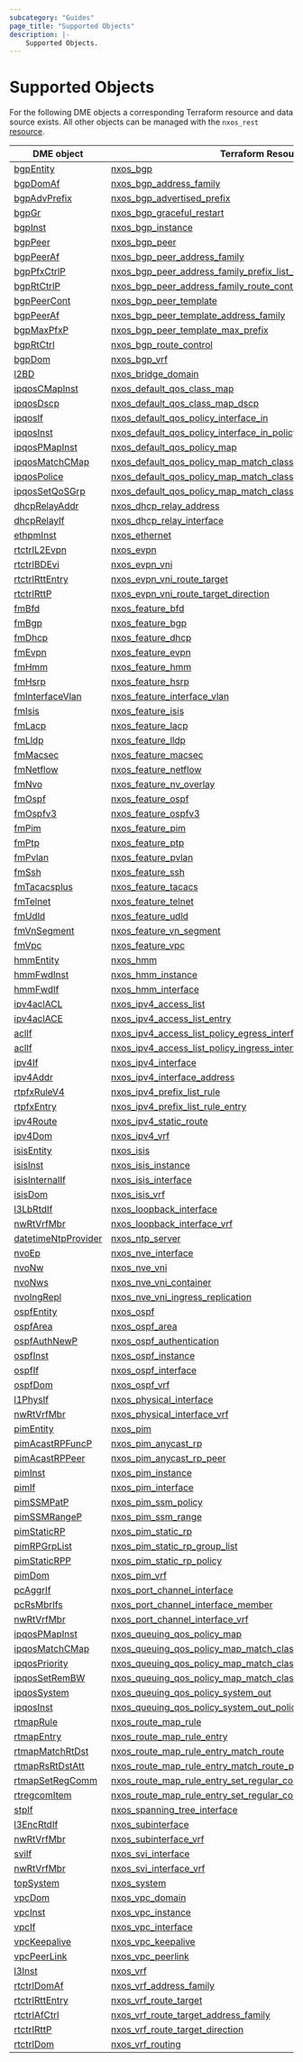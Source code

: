 ```yaml
---
subcategory: "Guides"
page_title: "Supported Objects"
description: |-
    Supported Objects.
---
```


# Supported Objects

For the following DME objects a corresponding Terraform resource and data source exists. All other objects can be managed with the `nxos_rest` [resource](https://registry.terraform.io/providers/CiscoDevNet/nxos/latest/docs/resources/rest).

| DME object | Terraform Resource | Terraform Data Source |
|------------|--------------------|-----------------------|
| [bgpEntity](https://pubhub.devnetcloud.com/media/dme-docs-10-2-2/docs/Routing%20and%20Forwarding/bgp:Entity/) | [nxos_bgp](https://registry.terraform.io/providers/CiscoDevNet/nxos/latest/docs/resources/bgp) | [nxos_bgp](https://registry.terraform.io/providers/CiscoDevNet/nxos/latest/docs/data-sources/bgp) |
| [bgpDomAf](https://pubhub.devnetcloud.com/media/dme-docs-10-2-2/docs/Routing%20and%20Forwarding/bgp:DomAf/) | [nxos_bgp_address_family](https://registry.terraform.io/providers/CiscoDevNet/nxos/latest/docs/resources/bgp_address_family) | [nxos_bgp_address_family](https://registry.terraform.io/providers/CiscoDevNet/nxos/latest/docs/data-sources/bgp_address_family) |
| [bgpAdvPrefix](https://pubhub.devnetcloud.com/media/dme-docs-10-2-2/docs/Routing%20and%20Forwarding/bgp:AdvPrefix/) | [nxos_bgp_advertised_prefix](https://registry.terraform.io/providers/CiscoDevNet/nxos/latest/docs/resources/bgp_advertised_prefix) | [nxos_bgp_advertised_prefix](https://registry.terraform.io/providers/CiscoDevNet/nxos/latest/docs/data-sources/bgp_advertised_prefix) |
| [bgpGr](https://pubhub.devnetcloud.com/media/dme-docs-10-2-2/docs/Routing%20and%20Forwarding/bgp:Gr/) | [nxos_bgp_graceful_restart](https://registry.terraform.io/providers/CiscoDevNet/nxos/latest/docs/resources/bgp_graceful_restart) | [nxos_bgp_graceful_restart](https://registry.terraform.io/providers/CiscoDevNet/nxos/latest/docs/data-sources/bgp_graceful_restart) |
| [bgpInst](https://pubhub.devnetcloud.com/media/dme-docs-10-2-2/docs/Routing%20and%20Forwarding/bgp:Inst/) | [nxos_bgp_instance](https://registry.terraform.io/providers/CiscoDevNet/nxos/latest/docs/resources/bgp_instance) | [nxos_bgp_instance](https://registry.terraform.io/providers/CiscoDevNet/nxos/latest/docs/data-sources/bgp_instance) |
| [bgpPeer](https://pubhub.devnetcloud.com/media/dme-docs-10-2-2/docs/Routing%20and%20Forwarding/bgp:Peer/) | [nxos_bgp_peer](https://registry.terraform.io/providers/CiscoDevNet/nxos/latest/docs/resources/bgp_peer) | [nxos_bgp_peer](https://registry.terraform.io/providers/CiscoDevNet/nxos/latest/docs/data-sources/bgp_peer) |
| [bgpPeerAf](https://pubhub.devnetcloud.com/media/dme-docs-10-2-2/docs/Routing%20and%20Forwarding/bgp:PeerAf/) | [nxos_bgp_peer_address_family](https://registry.terraform.io/providers/CiscoDevNet/nxos/latest/docs/resources/bgp_peer_address_family) | [nxos_bgp_peer_address_family](https://registry.terraform.io/providers/CiscoDevNet/nxos/latest/docs/data-sources/bgp_peer_address_family) |
| [bgpPfxCtrlP](https://pubhub.devnetcloud.com/media/dme-docs-10-2-2/docs/Routing%20and%20Forwarding/bgp:PfxCtrlP/) | [nxos_bgp_peer_address_family_prefix_list_control](https://registry.terraform.io/providers/CiscoDevNet/nxos/latest/docs/resources/bgp_peer_address_family_prefix_list_control) | [nxos_bgp_peer_address_family_prefix_list_control](https://registry.terraform.io/providers/CiscoDevNet/nxos/latest/docs/data-sources/bgp_peer_address_family_prefix_list_control) |
| [bgpRtCtrlP](https://pubhub.devnetcloud.com/media/dme-docs-10-2-2/docs/Routing%20and%20Forwarding/bgp:RtCtrlP/) | [nxos_bgp_peer_address_family_route_control](https://registry.terraform.io/providers/CiscoDevNet/nxos/latest/docs/resources/bgp_peer_address_family_route_control) | [nxos_bgp_peer_address_family_route_control](https://registry.terraform.io/providers/CiscoDevNet/nxos/latest/docs/data-sources/bgp_peer_address_family_route_control) |
| [bgpPeerCont](https://pubhub.devnetcloud.com/media/dme-docs-10-2-2/docs/Routing%20and%20Forwarding/bgp:PeerCont/) | [nxos_bgp_peer_template](https://registry.terraform.io/providers/CiscoDevNet/nxos/latest/docs/resources/bgp_peer_template) | [nxos_bgp_peer_template](https://registry.terraform.io/providers/CiscoDevNet/nxos/latest/docs/data-sources/bgp_peer_template) |
| [bgpPeerAf](https://pubhub.devnetcloud.com/media/dme-docs-10-2-2/docs/Routing%20and%20Forwarding/bgp:PeerAf/) | [nxos_bgp_peer_template_address_family](https://registry.terraform.io/providers/CiscoDevNet/nxos/latest/docs/resources/bgp_peer_template_address_family) | [nxos_bgp_peer_template_address_family](https://registry.terraform.io/providers/CiscoDevNet/nxos/latest/docs/data-sources/bgp_peer_template_address_family) |
| [bgpMaxPfxP](https://pubhub.devnetcloud.com/media/dme-docs-10-2-2/docs/Routing%20and%20Forwarding/bgp:MaxPfxP/) | [nxos_bgp_peer_template_max_prefix](https://registry.terraform.io/providers/CiscoDevNet/nxos/latest/docs/resources/bgp_peer_template_max_prefix) | [nxos_bgp_peer_template_max_prefix](https://registry.terraform.io/providers/CiscoDevNet/nxos/latest/docs/data-sources/bgp_peer_template_max_prefix) |
| [bgpRtCtrl](https://pubhub.devnetcloud.com/media/dme-docs-10-2-2/docs/Routing%20and%20Forwarding/bgp:RtCtrl/) | [nxos_bgp_route_control](https://registry.terraform.io/providers/CiscoDevNet/nxos/latest/docs/resources/bgp_route_control) | [nxos_bgp_route_control](https://registry.terraform.io/providers/CiscoDevNet/nxos/latest/docs/data-sources/bgp_route_control) |
| [bgpDom](https://pubhub.devnetcloud.com/media/dme-docs-10-2-2/docs/Routing%20and%20Forwarding/bgp:Dom/) | [nxos_bgp_vrf](https://registry.terraform.io/providers/CiscoDevNet/nxos/latest/docs/resources/bgp_vrf) | [nxos_bgp_vrf](https://registry.terraform.io/providers/CiscoDevNet/nxos/latest/docs/data-sources/bgp_vrf) |
| [l2BD](https://pubhub.devnetcloud.com/media/dme-docs-10-2-2/docs/Layer%202/l2:BD/) | [nxos_bridge_domain](https://registry.terraform.io/providers/CiscoDevNet/nxos/latest/docs/resources/bridge_domain) | [nxos_bridge_domain](https://registry.terraform.io/providers/CiscoDevNet/nxos/latest/docs/data-sources/bridge_domain) |
| [ipqosCMapInst](https://pubhub.devnetcloud.com/media/dme-docs-10-2-2/docs/Qos/ipqos:CMapInst/) | [nxos_default_qos_class_map](https://registry.terraform.io/providers/CiscoDevNet/nxos/latest/docs/resources/default_qos_class_map) | [nxos_default_qos_class_map](https://registry.terraform.io/providers/CiscoDevNet/nxos/latest/docs/data-sources/default_qos_class_map) |
| [ipqosDscp](https://pubhub.devnetcloud.com/media/dme-docs-10-2-2/docs/Qos/ipqos:Dscp/) | [nxos_default_qos_class_map_dscp](https://registry.terraform.io/providers/CiscoDevNet/nxos/latest/docs/resources/default_qos_class_map_dscp) | [nxos_default_qos_class_map_dscp](https://registry.terraform.io/providers/CiscoDevNet/nxos/latest/docs/data-sources/default_qos_class_map_dscp) |
| [ipqosIf](https://pubhub.devnetcloud.com/media/dme-docs-10-2-2/docs/Qos/ipqos:If/) | [nxos_default_qos_policy_interface_in](https://registry.terraform.io/providers/CiscoDevNet/nxos/latest/docs/resources/default_qos_policy_interface_in) | [nxos_default_qos_policy_interface_in](https://registry.terraform.io/providers/CiscoDevNet/nxos/latest/docs/data-sources/default_qos_policy_interface_in) |
| [ipqosInst](https://pubhub.devnetcloud.com/media/dme-docs-10-2-2/docs/Qos/ipqos:Inst/) | [nxos_default_qos_policy_interface_in_policy_map](https://registry.terraform.io/providers/CiscoDevNet/nxos/latest/docs/resources/default_qos_policy_interface_in_policy_map) | [nxos_default_qos_policy_interface_in_policy_map](https://registry.terraform.io/providers/CiscoDevNet/nxos/latest/docs/data-sources/default_qos_policy_interface_in_policy_map) |
| [ipqosPMapInst](https://pubhub.devnetcloud.com/media/dme-docs-10-2-2/docs/Qos/ipqos:PMapInst/) | [nxos_default_qos_policy_map](https://registry.terraform.io/providers/CiscoDevNet/nxos/latest/docs/resources/default_qos_policy_map) | [nxos_default_qos_policy_map](https://registry.terraform.io/providers/CiscoDevNet/nxos/latest/docs/data-sources/default_qos_policy_map) |
| [ipqosMatchCMap](https://pubhub.devnetcloud.com/media/dme-docs-10-2-2/docs/Qos/ipqos:MatchCMap/) | [nxos_default_qos_policy_map_match_class_map](https://registry.terraform.io/providers/CiscoDevNet/nxos/latest/docs/resources/default_qos_policy_map_match_class_map) | [nxos_default_qos_policy_map_match_class_map](https://registry.terraform.io/providers/CiscoDevNet/nxos/latest/docs/data-sources/default_qos_policy_map_match_class_map) |
| [ipqosPolice](https://pubhub.devnetcloud.com/media/dme-docs-10-2-2/docs/Qos/ipqos:Police/) | [nxos_default_qos_policy_map_match_class_map_police](https://registry.terraform.io/providers/CiscoDevNet/nxos/latest/docs/resources/default_qos_policy_map_match_class_map_police) | [nxos_default_qos_policy_map_match_class_map_police](https://registry.terraform.io/providers/CiscoDevNet/nxos/latest/docs/data-sources/default_qos_policy_map_match_class_map_police) |
| [ipqosSetQoSGrp](https://pubhub.devnetcloud.com/media/dme-docs-10-2-2/docs/Qos/ipqos:SetQoSGrp/) | [nxos_default_qos_policy_map_match_class_map_set_qos_group](https://registry.terraform.io/providers/CiscoDevNet/nxos/latest/docs/resources/default_qos_policy_map_match_class_map_set_qos_group) | [nxos_default_qos_policy_map_match_class_map_set_qos_group](https://registry.terraform.io/providers/CiscoDevNet/nxos/latest/docs/data-sources/default_qos_policy_map_match_class_map_set_qos_group) |
| [dhcpRelayAddr](https://pubhub.devnetcloud.com/media/dme-docs-10-2-2/docs/DHCP/dhcp:RelayAddr/) | [nxos_dhcp_relay_address](https://registry.terraform.io/providers/CiscoDevNet/nxos/latest/docs/resources/dhcp_relay_address) | [nxos_dhcp_relay_address](https://registry.terraform.io/providers/CiscoDevNet/nxos/latest/docs/data-sources/dhcp_relay_address) |
| [dhcpRelayIf](https://pubhub.devnetcloud.com/media/dme-docs-10-2-2/docs/DHCP/dhcp:RelayIf/) | [nxos_dhcp_relay_interface](https://registry.terraform.io/providers/CiscoDevNet/nxos/latest/docs/resources/dhcp_relay_interface) | [nxos_dhcp_relay_interface](https://registry.terraform.io/providers/CiscoDevNet/nxos/latest/docs/data-sources/dhcp_relay_interface) |
| [ethpmInst](https://pubhub.devnetcloud.com/media/dme-docs-10-2-2/docs/Interfaces/ethpm:Inst/) | [nxos_ethernet](https://registry.terraform.io/providers/CiscoDevNet/nxos/latest/docs/resources/ethernet) | [nxos_ethernet](https://registry.terraform.io/providers/CiscoDevNet/nxos/latest/docs/data-sources/ethernet) |
| [rtctrlL2Evpn](https://pubhub.devnetcloud.com/media/dme-docs-10-2-2/docs/Routing%20and%20Forwarding/rtctrl:L2Evpn/) | [nxos_evpn](https://registry.terraform.io/providers/CiscoDevNet/nxos/latest/docs/resources/evpn) | [nxos_evpn](https://registry.terraform.io/providers/CiscoDevNet/nxos/latest/docs/data-sources/evpn) |
| [rtctrlBDEvi](https://pubhub.devnetcloud.com/media/dme-docs-10-2-2/docs/Routing%20and%20Forwarding/rtctrl:BDEvi/) | [nxos_evpn_vni](https://registry.terraform.io/providers/CiscoDevNet/nxos/latest/docs/resources/evpn_vni) | [nxos_evpn_vni](https://registry.terraform.io/providers/CiscoDevNet/nxos/latest/docs/data-sources/evpn_vni) |
| [rtctrlRttEntry](https://pubhub.devnetcloud.com/media/dme-docs-10-2-2/docs/Routing%20and%20Forwarding/rtctrl:RttEntry/) | [nxos_evpn_vni_route_target](https://registry.terraform.io/providers/CiscoDevNet/nxos/latest/docs/resources/evpn_vni_route_target) | [nxos_evpn_vni_route_target](https://registry.terraform.io/providers/CiscoDevNet/nxos/latest/docs/data-sources/evpn_vni_route_target) |
| [rtctrlRttP](https://pubhub.devnetcloud.com/media/dme-docs-10-2-2/docs/Routing%20and%20Forwarding/rtctrl:RttP/) | [nxos_evpn_vni_route_target_direction](https://registry.terraform.io/providers/CiscoDevNet/nxos/latest/docs/resources/evpn_vni_route_target_direction) | [nxos_evpn_vni_route_target_direction](https://registry.terraform.io/providers/CiscoDevNet/nxos/latest/docs/data-sources/evpn_vni_route_target_direction) |
| [fmBfd](https://pubhub.devnetcloud.com/media/dme-docs-10-2-2/docs/Feature%20Management/fm:Bfd/) | [nxos_feature_bfd](https://registry.terraform.io/providers/CiscoDevNet/nxos/latest/docs/resources/feature_bfd) | [nxos_feature_bfd](https://registry.terraform.io/providers/CiscoDevNet/nxos/latest/docs/data-sources/feature_bfd) |
| [fmBgp](https://pubhub.devnetcloud.com/media/dme-docs-10-2-2/docs/Feature%20Management/fm:Bgp/) | [nxos_feature_bgp](https://registry.terraform.io/providers/CiscoDevNet/nxos/latest/docs/resources/feature_bgp) | [nxos_feature_bgp](https://registry.terraform.io/providers/CiscoDevNet/nxos/latest/docs/data-sources/feature_bgp) |
| [fmDhcp](https://pubhub.devnetcloud.com/media/dme-docs-10-2-2/docs/Feature%20Management/fm:Dhcp/) | [nxos_feature_dhcp](https://registry.terraform.io/providers/CiscoDevNet/nxos/latest/docs/resources/feature_dhcp) | [nxos_feature_dhcp](https://registry.terraform.io/providers/CiscoDevNet/nxos/latest/docs/data-sources/feature_dhcp) |
| [fmEvpn](https://pubhub.devnetcloud.com/media/dme-docs-10-2-2/docs/Feature%20Management/fm:Evpn/) | [nxos_feature_evpn](https://registry.terraform.io/providers/CiscoDevNet/nxos/latest/docs/resources/feature_evpn) | [nxos_feature_evpn](https://registry.terraform.io/providers/CiscoDevNet/nxos/latest/docs/data-sources/feature_evpn) |
| [fmHmm](https://pubhub.devnetcloud.com/media/dme-docs-10-2-2/docs/Feature%20Management/fm:Hmm/) | [nxos_feature_hmm](https://registry.terraform.io/providers/CiscoDevNet/nxos/latest/docs/resources/feature_hmm) | [nxos_feature_hmm](https://registry.terraform.io/providers/CiscoDevNet/nxos/latest/docs/data-sources/feature_hmm) |
| [fmHsrp](https://pubhub.devnetcloud.com/media/dme-docs-10-2-2/docs/Feature%20Management/fm:Hsrp/) | [nxos_feature_hsrp](https://registry.terraform.io/providers/CiscoDevNet/nxos/latest/docs/resources/feature_hsrp) | [nxos_feature_hsrp](https://registry.terraform.io/providers/CiscoDevNet/nxos/latest/docs/data-sources/feature_hsrp) |
| [fmInterfaceVlan](https://pubhub.devnetcloud.com/media/dme-docs-10-2-2/docs/Feature%20Management/fm:InterfaceVlan/) | [nxos_feature_interface_vlan](https://registry.terraform.io/providers/CiscoDevNet/nxos/latest/docs/resources/feature_interface_vlan) | [nxos_feature_interface_vlan](https://registry.terraform.io/providers/CiscoDevNet/nxos/latest/docs/data-sources/feature_interface_vlan) |
| [fmIsis](https://pubhub.devnetcloud.com/media/dme-docs-10-2-2/docs/Feature%20Management/fm:Isis/) | [nxos_feature_isis](https://registry.terraform.io/providers/CiscoDevNet/nxos/latest/docs/resources/feature_isis) | [nxos_feature_isis](https://registry.terraform.io/providers/CiscoDevNet/nxos/latest/docs/data-sources/feature_isis) |
| [fmLacp](https://pubhub.devnetcloud.com/media/dme-docs-10-2-2/docs/Feature%20Management/fm:Lacp/) | [nxos_feature_lacp](https://registry.terraform.io/providers/CiscoDevNet/nxos/latest/docs/resources/feature_lacp) | [nxos_feature_lacp](https://registry.terraform.io/providers/CiscoDevNet/nxos/latest/docs/data-sources/feature_lacp) |
| [fmLldp](https://pubhub.devnetcloud.com/media/dme-docs-10-2-2/docs/Feature%20Management/fm:Lldp/) | [nxos_feature_lldp](https://registry.terraform.io/providers/CiscoDevNet/nxos/latest/docs/resources/feature_lldp) | [nxos_feature_lldp](https://registry.terraform.io/providers/CiscoDevNet/nxos/latest/docs/data-sources/feature_lldp) |
| [fmMacsec](https://pubhub.devnetcloud.com/media/dme-docs-10-2-2/docs/Feature%20Management/fm:Macsec/) | [nxos_feature_macsec](https://registry.terraform.io/providers/CiscoDevNet/nxos/latest/docs/resources/feature_macsec) | [nxos_feature_macsec](https://registry.terraform.io/providers/CiscoDevNet/nxos/latest/docs/data-sources/feature_macsec) |
| [fmNetflow](https://pubhub.devnetcloud.com/media/dme-docs-10-2-2/docs/Feature%20Management/fm:Netflow/) | [nxos_feature_netflow](https://registry.terraform.io/providers/CiscoDevNet/nxos/latest/docs/resources/feature_netflow) | [nxos_feature_netflow](https://registry.terraform.io/providers/CiscoDevNet/nxos/latest/docs/data-sources/feature_netflow) |
| [fmNvo](https://pubhub.devnetcloud.com/media/dme-docs-10-2-2/docs/Feature%20Management/fm:Nvo/) | [nxos_feature_nv_overlay](https://registry.terraform.io/providers/CiscoDevNet/nxos/latest/docs/resources/feature_nv_overlay) | [nxos_feature_nv_overlay](https://registry.terraform.io/providers/CiscoDevNet/nxos/latest/docs/data-sources/feature_nv_overlay) |
| [fmOspf](https://pubhub.devnetcloud.com/media/dme-docs-10-2-2/docs/Feature%20Management/fm:Ospf/) | [nxos_feature_ospf](https://registry.terraform.io/providers/CiscoDevNet/nxos/latest/docs/resources/feature_ospf) | [nxos_feature_ospf](https://registry.terraform.io/providers/CiscoDevNet/nxos/latest/docs/data-sources/feature_ospf) |
| [fmOspfv3](https://pubhub.devnetcloud.com/media/dme-docs-10-2-2/docs/Feature%20Management/fm:Ospfv3/) | [nxos_feature_ospfv3](https://registry.terraform.io/providers/CiscoDevNet/nxos/latest/docs/resources/feature_ospfv3) | [nxos_feature_ospfv3](https://registry.terraform.io/providers/CiscoDevNet/nxos/latest/docs/data-sources/feature_ospfv3) |
| [fmPim](https://pubhub.devnetcloud.com/media/dme-docs-10-2-2/docs/Feature%20Management/fm:Pim/) | [nxos_feature_pim](https://registry.terraform.io/providers/CiscoDevNet/nxos/latest/docs/resources/feature_pim) | [nxos_feature_pim](https://registry.terraform.io/providers/CiscoDevNet/nxos/latest/docs/data-sources/feature_pim) |
| [fmPtp](https://pubhub.devnetcloud.com/media/dme-docs-10-2-2/docs/Feature%20Management/fm:Ptp/) | [nxos_feature_ptp](https://registry.terraform.io/providers/CiscoDevNet/nxos/latest/docs/resources/feature_ptp) | [nxos_feature_ptp](https://registry.terraform.io/providers/CiscoDevNet/nxos/latest/docs/data-sources/feature_ptp) |
| [fmPvlan](https://pubhub.devnetcloud.com/media/dme-docs-10-2-2/docs/Feature%20Management/fm:Pvlan/) | [nxos_feature_pvlan](https://registry.terraform.io/providers/CiscoDevNet/nxos/latest/docs/resources/feature_pvlan) | [nxos_feature_pvlan](https://registry.terraform.io/providers/CiscoDevNet/nxos/latest/docs/data-sources/feature_pvlan) |
| [fmSsh](https://pubhub.devnetcloud.com/media/dme-docs-10-2-2/docs/Feature%20Management/fm:Ssh/) | [nxos_feature_ssh](https://registry.terraform.io/providers/CiscoDevNet/nxos/latest/docs/resources/feature_ssh) | [nxos_feature_ssh](https://registry.terraform.io/providers/CiscoDevNet/nxos/latest/docs/data-sources/feature_ssh) |
| [fmTacacsplus](https://pubhub.devnetcloud.com/media/dme-docs-10-2-2/docs/Feature%20Management/fm:Tacacsplus/) | [nxos_feature_tacacs](https://registry.terraform.io/providers/CiscoDevNet/nxos/latest/docs/resources/feature_tacacs) | [nxos_feature_tacacs](https://registry.terraform.io/providers/CiscoDevNet/nxos/latest/docs/data-sources/feature_tacacs) |
| [fmTelnet](https://pubhub.devnetcloud.com/media/dme-docs-10-2-2/docs/Feature%20Management/fm:Telnet/) | [nxos_feature_telnet](https://registry.terraform.io/providers/CiscoDevNet/nxos/latest/docs/resources/feature_telnet) | [nxos_feature_telnet](https://registry.terraform.io/providers/CiscoDevNet/nxos/latest/docs/data-sources/feature_telnet) |
| [fmUdld](https://pubhub.devnetcloud.com/media/dme-docs-10-2-2/docs/Feature%20Management/fm:Udld/) | [nxos_feature_udld](https://registry.terraform.io/providers/CiscoDevNet/nxos/latest/docs/resources/feature_udld) | [nxos_feature_udld](https://registry.terraform.io/providers/CiscoDevNet/nxos/latest/docs/data-sources/feature_udld) |
| [fmVnSegment](https://pubhub.devnetcloud.com/media/dme-docs-10-2-2/docs/Feature%20Management/fm:VnSegment/) | [nxos_feature_vn_segment](https://registry.terraform.io/providers/CiscoDevNet/nxos/latest/docs/resources/feature_vn_segment) | [nxos_feature_vn_segment](https://registry.terraform.io/providers/CiscoDevNet/nxos/latest/docs/data-sources/feature_vn_segment) |
| [fmVpc](https://pubhub.devnetcloud.com/media/dme-docs-10-2-2/docs/Feature%20Management/fm:Vpc/) | [nxos_feature_vpc](https://registry.terraform.io/providers/CiscoDevNet/nxos/latest/docs/resources/feature_vpc) | [nxos_feature_vpc](https://registry.terraform.io/providers/CiscoDevNet/nxos/latest/docs/data-sources/feature_vpc) |
| [hmmEntity](https://pubhub.devnetcloud.com/media/dme-docs-10-2-2/docs/Host%20Mobility/hmm:Entity/) | [nxos_hmm](https://registry.terraform.io/providers/CiscoDevNet/nxos/latest/docs/resources/hmm) | [nxos_hmm](https://registry.terraform.io/providers/CiscoDevNet/nxos/latest/docs/data-sources/hmm) |
| [hmmFwdInst](https://pubhub.devnetcloud.com/media/dme-docs-10-2-2/docs/Host%20Mobility/hmm:FwdInst/) | [nxos_hmm_instance](https://registry.terraform.io/providers/CiscoDevNet/nxos/latest/docs/resources/hmm_instance) | [nxos_hmm_instance](https://registry.terraform.io/providers/CiscoDevNet/nxos/latest/docs/data-sources/hmm_instance) |
| [hmmFwdIf](https://pubhub.devnetcloud.com/media/dme-docs-10-2-2/docs/Host%20Mobility/hmm:FwdIf/) | [nxos_hmm_interface](https://registry.terraform.io/providers/CiscoDevNet/nxos/latest/docs/resources/hmm_interface) | [nxos_hmm_interface](https://registry.terraform.io/providers/CiscoDevNet/nxos/latest/docs/data-sources/hmm_interface) |
| [ipv4aclACL](https://pubhub.devnetcloud.com/media/dme-docs-10-2-2/docs/Security%20and%20Policing/ipv4acl:ACL/) | [nxos_ipv4_access_list](https://registry.terraform.io/providers/CiscoDevNet/nxos/latest/docs/resources/ipv4_access_list) | [nxos_ipv4_access_list](https://registry.terraform.io/providers/CiscoDevNet/nxos/latest/docs/data-sources/ipv4_access_list) |
| [ipv4aclACE](https://pubhub.devnetcloud.com/media/dme-docs-10-2-2/docs/Security%20and%20Policing/ipv4acl:ACE/) | [nxos_ipv4_access_list_entry](https://registry.terraform.io/providers/CiscoDevNet/nxos/latest/docs/resources/ipv4_access_list_entry) | [nxos_ipv4_access_list_entry](https://registry.terraform.io/providers/CiscoDevNet/nxos/latest/docs/data-sources/ipv4_access_list_entry) |
| [aclIf](https://pubhub.devnetcloud.com/media/dme-docs-10-2-2/docs/Security%20and%20Policing/acl:If/) | [nxos_ipv4_access_list_policy_egress_interface](https://registry.terraform.io/providers/CiscoDevNet/nxos/latest/docs/resources/ipv4_access_list_policy_egress_interface) | [nxos_ipv4_access_list_policy_egress_interface](https://registry.terraform.io/providers/CiscoDevNet/nxos/latest/docs/data-sources/ipv4_access_list_policy_egress_interface) |
| [aclIf](https://pubhub.devnetcloud.com/media/dme-docs-10-2-2/docs/Security%20and%20Policing/acl:If/) | [nxos_ipv4_access_list_policy_ingress_interface](https://registry.terraform.io/providers/CiscoDevNet/nxos/latest/docs/resources/ipv4_access_list_policy_ingress_interface) | [nxos_ipv4_access_list_policy_ingress_interface](https://registry.terraform.io/providers/CiscoDevNet/nxos/latest/docs/data-sources/ipv4_access_list_policy_ingress_interface) |
| [ipv4If](https://pubhub.devnetcloud.com/media/dme-docs-10-2-2/docs/Layer%203/ipv4:If/) | [nxos_ipv4_interface](https://registry.terraform.io/providers/CiscoDevNet/nxos/latest/docs/resources/ipv4_interface) | [nxos_ipv4_interface](https://registry.terraform.io/providers/CiscoDevNet/nxos/latest/docs/data-sources/ipv4_interface) |
| [ipv4Addr](https://pubhub.devnetcloud.com/media/dme-docs-10-2-2/docs/Layer%203/ipv4:Addr/) | [nxos_ipv4_interface_address](https://registry.terraform.io/providers/CiscoDevNet/nxos/latest/docs/resources/ipv4_interface_address) | [nxos_ipv4_interface_address](https://registry.terraform.io/providers/CiscoDevNet/nxos/latest/docs/data-sources/ipv4_interface_address) |
| [rtpfxRuleV4](https://pubhub.devnetcloud.com/media/dme-docs-10-2-2/docs/Routing%20and%20Forwarding/rtpfx:RuleV4/) | [nxos_ipv4_prefix_list_rule](https://registry.terraform.io/providers/CiscoDevNet/nxos/latest/docs/resources/ipv4_prefix_list_rule) | [nxos_ipv4_prefix_list_rule](https://registry.terraform.io/providers/CiscoDevNet/nxos/latest/docs/data-sources/ipv4_prefix_list_rule) |
| [rtpfxEntry](https://pubhub.devnetcloud.com/media/dme-docs-10-2-2/docs/Routing%20and%20Forwarding/rtpfx:Entry/) | [nxos_ipv4_prefix_list_rule_entry](https://registry.terraform.io/providers/CiscoDevNet/nxos/latest/docs/resources/ipv4_prefix_list_rule_entry) | [nxos_ipv4_prefix_list_rule_entry](https://registry.terraform.io/providers/CiscoDevNet/nxos/latest/docs/data-sources/ipv4_prefix_list_rule_entry) |
| [ipv4Route](https://pubhub.devnetcloud.com/media/dme-docs-10-2-2/docs/Layer%203/ipv4:Route/) | [nxos_ipv4_static_route](https://registry.terraform.io/providers/CiscoDevNet/nxos/latest/docs/resources/ipv4_static_route) | [nxos_ipv4_static_route](https://registry.terraform.io/providers/CiscoDevNet/nxos/latest/docs/data-sources/ipv4_static_route) |
| [ipv4Dom](https://pubhub.devnetcloud.com/media/dme-docs-10-2-2/docs/Layer%203/ipv4:Dom/) | [nxos_ipv4_vrf](https://registry.terraform.io/providers/CiscoDevNet/nxos/latest/docs/resources/ipv4_vrf) | [nxos_ipv4_vrf](https://registry.terraform.io/providers/CiscoDevNet/nxos/latest/docs/data-sources/ipv4_vrf) |
| [isisEntity](https://pubhub.devnetcloud.com/media/dme-docs-10-2-2/docs/Routing%20and%20Forwarding/isis:Entity/) | [nxos_isis](https://registry.terraform.io/providers/CiscoDevNet/nxos/latest/docs/resources/isis) | [nxos_isis](https://registry.terraform.io/providers/CiscoDevNet/nxos/latest/docs/data-sources/isis) |
| [isisInst](https://pubhub.devnetcloud.com/media/dme-docs-10-2-2/docs/Routing%20and%20Forwarding/isis:Inst/) | [nxos_isis_instance](https://registry.terraform.io/providers/CiscoDevNet/nxos/latest/docs/resources/isis_instance) | [nxos_isis_instance](https://registry.terraform.io/providers/CiscoDevNet/nxos/latest/docs/data-sources/isis_instance) |
| [isisInternalIf](https://pubhub.devnetcloud.com/media/dme-docs-10-2-2/docs/Routing%20and%20Forwarding/isis:InternalIf/) | [nxos_isis_interface](https://registry.terraform.io/providers/CiscoDevNet/nxos/latest/docs/resources/isis_interface) | [nxos_isis_interface](https://registry.terraform.io/providers/CiscoDevNet/nxos/latest/docs/data-sources/isis_interface) |
| [isisDom](https://pubhub.devnetcloud.com/media/dme-docs-10-2-2/docs/Routing%20and%20Forwarding/isis:Dom/) | [nxos_isis_vrf](https://registry.terraform.io/providers/CiscoDevNet/nxos/latest/docs/resources/isis_vrf) | [nxos_isis_vrf](https://registry.terraform.io/providers/CiscoDevNet/nxos/latest/docs/data-sources/isis_vrf) |
| [l3LbRtdIf](https://pubhub.devnetcloud.com/media/dme-docs-10-2-2/docs/Layer%203/l3:LbRtdIf/) | [nxos_loopback_interface](https://registry.terraform.io/providers/CiscoDevNet/nxos/latest/docs/resources/loopback_interface) | [nxos_loopback_interface](https://registry.terraform.io/providers/CiscoDevNet/nxos/latest/docs/data-sources/loopback_interface) |
| [nwRtVrfMbr](https://pubhub.devnetcloud.com/media/dme-docs-10-2-2/docs/Routing%20and%20Forwarding/nw:RtVrfMbr/) | [nxos_loopback_interface_vrf](https://registry.terraform.io/providers/CiscoDevNet/nxos/latest/docs/resources/loopback_interface_vrf) | [nxos_loopback_interface_vrf](https://registry.terraform.io/providers/CiscoDevNet/nxos/latest/docs/data-sources/loopback_interface_vrf) |
| [datetimeNtpProvider](https://pubhub.devnetcloud.com/media/dme-docs-10-2-2/docs/System/datetime:NtpProvider/) | [nxos_ntp_server](https://registry.terraform.io/providers/CiscoDevNet/nxos/latest/docs/resources/ntp_server) | [nxos_ntp_server](https://registry.terraform.io/providers/CiscoDevNet/nxos/latest/docs/data-sources/ntp_server) |
| [nvoEp](https://pubhub.devnetcloud.com/media/dme-docs-10-2-2/docs/Network%20Virtualization/nvo:Ep/) | [nxos_nve_interface](https://registry.terraform.io/providers/CiscoDevNet/nxos/latest/docs/resources/nve_interface) | [nxos_nve_interface](https://registry.terraform.io/providers/CiscoDevNet/nxos/latest/docs/data-sources/nve_interface) |
| [nvoNw](https://pubhub.devnetcloud.com/media/dme-docs-10-2-2/docs/Network%20Virtualization/nvo:Nw/) | [nxos_nve_vni](https://registry.terraform.io/providers/CiscoDevNet/nxos/latest/docs/resources/nve_vni) | [nxos_nve_vni](https://registry.terraform.io/providers/CiscoDevNet/nxos/latest/docs/data-sources/nve_vni) |
| [nvoNws](https://pubhub.devnetcloud.com/media/dme-docs-10-2-2/docs/Network%20Virtualization/nvo:Nws/) | [nxos_nve_vni_container](https://registry.terraform.io/providers/CiscoDevNet/nxos/latest/docs/resources/nve_vni_container) | [nxos_nve_vni_container](https://registry.terraform.io/providers/CiscoDevNet/nxos/latest/docs/data-sources/nve_vni_container) |
| [nvoIngRepl](https://pubhub.devnetcloud.com/media/dme-docs-10-2-2/docs/Network%20Virtualization/nvo:IngRepl/) | [nxos_nve_vni_ingress_replication](https://registry.terraform.io/providers/CiscoDevNet/nxos/latest/docs/resources/nve_vni_ingress_replication) | [nxos_nve_vni_ingress_replication](https://registry.terraform.io/providers/CiscoDevNet/nxos/latest/docs/data-sources/nve_vni_ingress_replication) |
| [ospfEntity](https://pubhub.devnetcloud.com/media/dme-docs-10-2-2/docs/Routing%20and%20Forwarding/ospf:Entity/) | [nxos_ospf](https://registry.terraform.io/providers/CiscoDevNet/nxos/latest/docs/resources/ospf) | [nxos_ospf](https://registry.terraform.io/providers/CiscoDevNet/nxos/latest/docs/data-sources/ospf) |
| [ospfArea](https://pubhub.devnetcloud.com/media/dme-docs-10-2-2/docs/Routing%20and%20Forwarding/ospf:Area/) | [nxos_ospf_area](https://registry.terraform.io/providers/CiscoDevNet/nxos/latest/docs/resources/ospf_area) | [nxos_ospf_area](https://registry.terraform.io/providers/CiscoDevNet/nxos/latest/docs/data-sources/ospf_area) |
| [ospfAuthNewP](https://pubhub.devnetcloud.com/media/dme-docs-10-2-2/docs/Routing%20and%20Forwarding/ospf:AuthNewP/) | [nxos_ospf_authentication](https://registry.terraform.io/providers/CiscoDevNet/nxos/latest/docs/resources/ospf_authentication) | [nxos_ospf_authentication](https://registry.terraform.io/providers/CiscoDevNet/nxos/latest/docs/data-sources/ospf_authentication) |
| [ospfInst](https://pubhub.devnetcloud.com/media/dme-docs-10-2-2/docs/Routing%20and%20Forwarding/ospf:Inst/) | [nxos_ospf_instance](https://registry.terraform.io/providers/CiscoDevNet/nxos/latest/docs/resources/ospf_instance) | [nxos_ospf_instance](https://registry.terraform.io/providers/CiscoDevNet/nxos/latest/docs/data-sources/ospf_instance) |
| [ospfIf](https://pubhub.devnetcloud.com/media/dme-docs-10-2-2/docs/Routing%20and%20Forwarding/ospf:If/) | [nxos_ospf_interface](https://registry.terraform.io/providers/CiscoDevNet/nxos/latest/docs/resources/ospf_interface) | [nxos_ospf_interface](https://registry.terraform.io/providers/CiscoDevNet/nxos/latest/docs/data-sources/ospf_interface) |
| [ospfDom](https://pubhub.devnetcloud.com/media/dme-docs-10-2-2/docs/Routing%20and%20Forwarding/ospf:Dom/) | [nxos_ospf_vrf](https://registry.terraform.io/providers/CiscoDevNet/nxos/latest/docs/resources/ospf_vrf) | [nxos_ospf_vrf](https://registry.terraform.io/providers/CiscoDevNet/nxos/latest/docs/data-sources/ospf_vrf) |
| [l1PhysIf](https://pubhub.devnetcloud.com/media/dme-docs-10-2-2/docs/System/l1:PhysIf/) | [nxos_physical_interface](https://registry.terraform.io/providers/CiscoDevNet/nxos/latest/docs/resources/physical_interface) | [nxos_physical_interface](https://registry.terraform.io/providers/CiscoDevNet/nxos/latest/docs/data-sources/physical_interface) |
| [nwRtVrfMbr](https://pubhub.devnetcloud.com/media/dme-docs-10-2-2/docs/Routing%20and%20Forwarding/nw:RtVrfMbr/) | [nxos_physical_interface_vrf](https://registry.terraform.io/providers/CiscoDevNet/nxos/latest/docs/resources/physical_interface_vrf) | [nxos_physical_interface_vrf](https://registry.terraform.io/providers/CiscoDevNet/nxos/latest/docs/data-sources/physical_interface_vrf) |
| [pimEntity](https://pubhub.devnetcloud.com/media/dme-docs-10-2-2/docs/Layer%203/pim:Entity/) | [nxos_pim](https://registry.terraform.io/providers/CiscoDevNet/nxos/latest/docs/resources/pim) | [nxos_pim](https://registry.terraform.io/providers/CiscoDevNet/nxos/latest/docs/data-sources/pim) |
| [pimAcastRPFuncP](https://pubhub.devnetcloud.com/media/dme-docs-10-2-2/docs/Layer%203/pim:AcastRPFuncP/) | [nxos_pim_anycast_rp](https://registry.terraform.io/providers/CiscoDevNet/nxos/latest/docs/resources/pim_anycast_rp) | [nxos_pim_anycast_rp](https://registry.terraform.io/providers/CiscoDevNet/nxos/latest/docs/data-sources/pim_anycast_rp) |
| [pimAcastRPPeer](https://pubhub.devnetcloud.com/media/dme-docs-10-2-2/docs/Layer%203/pim:AcastRPPeer/) | [nxos_pim_anycast_rp_peer](https://registry.terraform.io/providers/CiscoDevNet/nxos/latest/docs/resources/pim_anycast_rp_peer) | [nxos_pim_anycast_rp_peer](https://registry.terraform.io/providers/CiscoDevNet/nxos/latest/docs/data-sources/pim_anycast_rp_peer) |
| [pimInst](https://pubhub.devnetcloud.com/media/dme-docs-10-2-2/docs/Layer%203/pim:Inst/) | [nxos_pim_instance](https://registry.terraform.io/providers/CiscoDevNet/nxos/latest/docs/resources/pim_instance) | [nxos_pim_instance](https://registry.terraform.io/providers/CiscoDevNet/nxos/latest/docs/data-sources/pim_instance) |
| [pimIf](https://pubhub.devnetcloud.com/media/dme-docs-10-2-2/docs/Layer%203/pim:If/) | [nxos_pim_interface](https://registry.terraform.io/providers/CiscoDevNet/nxos/latest/docs/resources/pim_interface) | [nxos_pim_interface](https://registry.terraform.io/providers/CiscoDevNet/nxos/latest/docs/data-sources/pim_interface) |
| [pimSSMPatP](https://pubhub.devnetcloud.com/media/dme-docs-10-2-2/docs/Layer%203/pim:SSMPatP/) | [nxos_pim_ssm_policy](https://registry.terraform.io/providers/CiscoDevNet/nxos/latest/docs/resources/pim_ssm_policy) | [nxos_pim_ssm_policy](https://registry.terraform.io/providers/CiscoDevNet/nxos/latest/docs/data-sources/pim_ssm_policy) |
| [pimSSMRangeP](https://pubhub.devnetcloud.com/media/dme-docs-10-2-2/docs/Layer%203/pim:SSMRangeP/) | [nxos_pim_ssm_range](https://registry.terraform.io/providers/CiscoDevNet/nxos/latest/docs/resources/pim_ssm_range) | [nxos_pim_ssm_range](https://registry.terraform.io/providers/CiscoDevNet/nxos/latest/docs/data-sources/pim_ssm_range) |
| [pimStaticRP](https://pubhub.devnetcloud.com/media/dme-docs-10-2-2/docs/Layer%203/pim:StaticRP/) | [nxos_pim_static_rp](https://registry.terraform.io/providers/CiscoDevNet/nxos/latest/docs/resources/pim_static_rp) | [nxos_pim_static_rp](https://registry.terraform.io/providers/CiscoDevNet/nxos/latest/docs/data-sources/pim_static_rp) |
| [pimRPGrpList](https://pubhub.devnetcloud.com/media/dme-docs-10-2-2/docs/Layer%203/pim:RPGrpList/) | [nxos_pim_static_rp_group_list](https://registry.terraform.io/providers/CiscoDevNet/nxos/latest/docs/resources/pim_static_rp_group_list) | [nxos_pim_static_rp_group_list](https://registry.terraform.io/providers/CiscoDevNet/nxos/latest/docs/data-sources/pim_static_rp_group_list) |
| [pimStaticRPP](https://pubhub.devnetcloud.com/media/dme-docs-10-2-2/docs/Layer%203/pim:StaticRPP/) | [nxos_pim_static_rp_policy](https://registry.terraform.io/providers/CiscoDevNet/nxos/latest/docs/resources/pim_static_rp_policy) | [nxos_pim_static_rp_policy](https://registry.terraform.io/providers/CiscoDevNet/nxos/latest/docs/data-sources/pim_static_rp_policy) |
| [pimDom](https://pubhub.devnetcloud.com/media/dme-docs-10-2-2/docs/Layer%203/pim:Dom/) | [nxos_pim_vrf](https://registry.terraform.io/providers/CiscoDevNet/nxos/latest/docs/resources/pim_vrf) | [nxos_pim_vrf](https://registry.terraform.io/providers/CiscoDevNet/nxos/latest/docs/data-sources/pim_vrf) |
| [pcAggrIf](https://pubhub.devnetcloud.com/media/dme-docs-10-2-2/docs/Interfaces/pc:AggrIf/) | [nxos_port_channel_interface](https://registry.terraform.io/providers/CiscoDevNet/nxos/latest/docs/resources/port_channel_interface) | [nxos_port_channel_interface](https://registry.terraform.io/providers/CiscoDevNet/nxos/latest/docs/data-sources/port_channel_interface) |
| [pcRsMbrIfs](https://pubhub.devnetcloud.com/media/dme-docs-10-2-2/docs/Interfaces/pc:RsMbrIfs/) | [nxos_port_channel_interface_member](https://registry.terraform.io/providers/CiscoDevNet/nxos/latest/docs/resources/port_channel_interface_member) | [nxos_port_channel_interface_member](https://registry.terraform.io/providers/CiscoDevNet/nxos/latest/docs/data-sources/port_channel_interface_member) |
| [nwRtVrfMbr](https://pubhub.devnetcloud.com/media/dme-docs-10-2-2/docs/Routing%20and%20Forwarding/nw:RtVrfMbr/) | [nxos_port_channel_interface_vrf](https://registry.terraform.io/providers/CiscoDevNet/nxos/latest/docs/resources/port_channel_interface_vrf) | [nxos_port_channel_interface_vrf](https://registry.terraform.io/providers/CiscoDevNet/nxos/latest/docs/data-sources/port_channel_interface_vrf) |
| [ipqosPMapInst](https://pubhub.devnetcloud.com/media/dme-docs-10-2-2/docs/Qos/ipqos:PMapInst/) | [nxos_queuing_qos_policy_map](https://registry.terraform.io/providers/CiscoDevNet/nxos/latest/docs/resources/queuing_qos_policy_map) | [nxos_queuing_qos_policy_map](https://registry.terraform.io/providers/CiscoDevNet/nxos/latest/docs/data-sources/queuing_qos_policy_map) |
| [ipqosMatchCMap](https://pubhub.devnetcloud.com/media/dme-docs-10-2-2/docs/Qos/ipqos:MatchCMap/) | [nxos_queuing_qos_policy_map_match_class_map](https://registry.terraform.io/providers/CiscoDevNet/nxos/latest/docs/resources/queuing_qos_policy_map_match_class_map) | [nxos_queuing_qos_policy_map_match_class_map](https://registry.terraform.io/providers/CiscoDevNet/nxos/latest/docs/data-sources/queuing_qos_policy_map_match_class_map) |
| [ipqosPriority](https://pubhub.devnetcloud.com/media/dme-docs-10-2-2/docs/Qos/ipqos:Priority/) | [nxos_queuing_qos_policy_map_match_class_map_priority](https://registry.terraform.io/providers/CiscoDevNet/nxos/latest/docs/resources/queuing_qos_policy_map_match_class_map_priority) | [nxos_queuing_qos_policy_map_match_class_map_priority](https://registry.terraform.io/providers/CiscoDevNet/nxos/latest/docs/data-sources/queuing_qos_policy_map_match_class_map_priority) |
| [ipqosSetRemBW](https://pubhub.devnetcloud.com/media/dme-docs-10-2-2/docs/Qos/ipqos:SetRemBW/) | [nxos_queuing_qos_policy_map_match_class_map_remaining_bandwidth](https://registry.terraform.io/providers/CiscoDevNet/nxos/latest/docs/resources/queuing_qos_policy_map_match_class_map_remaining_bandwidth) | [nxos_queuing_qos_policy_map_match_class_map_remaining_bandwidth](https://registry.terraform.io/providers/CiscoDevNet/nxos/latest/docs/data-sources/queuing_qos_policy_map_match_class_map_remaining_bandwidth) |
| [ipqosSystem](https://pubhub.devnetcloud.com/media/dme-docs-10-2-2/docs/Qos/ipqos:System/) | [nxos_queuing_qos_policy_system_out](https://registry.terraform.io/providers/CiscoDevNet/nxos/latest/docs/resources/queuing_qos_policy_system_out) | [nxos_queuing_qos_policy_system_out](https://registry.terraform.io/providers/CiscoDevNet/nxos/latest/docs/data-sources/queuing_qos_policy_system_out) |
| [ipqosInst](https://pubhub.devnetcloud.com/media/dme-docs-10-2-2/docs/Qos/ipqos:Inst/) | [nxos_queuing_qos_policy_system_out_policy_map](https://registry.terraform.io/providers/CiscoDevNet/nxos/latest/docs/resources/queuing_qos_policy_system_out_policy_map) | [nxos_queuing_qos_policy_system_out_policy_map](https://registry.terraform.io/providers/CiscoDevNet/nxos/latest/docs/data-sources/queuing_qos_policy_system_out_policy_map) |
| [rtmapRule](https://pubhub.devnetcloud.com/media/dme-docs-10-2-2/docs/Routing%20and%20Forwarding/rtmap:Rule/) | [nxos_route_map_rule](https://registry.terraform.io/providers/CiscoDevNet/nxos/latest/docs/resources/route_map_rule) | [nxos_route_map_rule](https://registry.terraform.io/providers/CiscoDevNet/nxos/latest/docs/data-sources/route_map_rule) |
| [rtmapEntry](https://pubhub.devnetcloud.com/media/dme-docs-10-2-2/docs/Routing%20and%20Forwarding/rtmap:Entry/) | [nxos_route_map_rule_entry](https://registry.terraform.io/providers/CiscoDevNet/nxos/latest/docs/resources/route_map_rule_entry) | [nxos_route_map_rule_entry](https://registry.terraform.io/providers/CiscoDevNet/nxos/latest/docs/data-sources/route_map_rule_entry) |
| [rtmapMatchRtDst](https://pubhub.devnetcloud.com/media/dme-docs-10-2-2/docs/Routing%20and%20Forwarding/rtmap:MatchRtDst/) | [nxos_route_map_rule_entry_match_route](https://registry.terraform.io/providers/CiscoDevNet/nxos/latest/docs/resources/route_map_rule_entry_match_route) | [nxos_route_map_rule_entry_match_route](https://registry.terraform.io/providers/CiscoDevNet/nxos/latest/docs/data-sources/route_map_rule_entry_match_route) |
| [rtmapRsRtDstAtt](https://pubhub.devnetcloud.com/media/dme-docs-10-2-2/docs/Routing%20and%20Forwarding/rtmap:RsRtDstAtt/) | [nxos_route_map_rule_entry_match_route_prefix_list](https://registry.terraform.io/providers/CiscoDevNet/nxos/latest/docs/resources/route_map_rule_entry_match_route_prefix_list) | [nxos_route_map_rule_entry_match_route_prefix_list](https://registry.terraform.io/providers/CiscoDevNet/nxos/latest/docs/data-sources/route_map_rule_entry_match_route_prefix_list) |
| [rtmapSetRegComm](https://pubhub.devnetcloud.com/media/dme-docs-10-2-2/docs/Routing%20and%20Forwarding/rtmap:SetRegComm/) | [nxos_route_map_rule_entry_set_regular_community](https://registry.terraform.io/providers/CiscoDevNet/nxos/latest/docs/resources/route_map_rule_entry_set_regular_community) | [nxos_route_map_rule_entry_set_regular_community](https://registry.terraform.io/providers/CiscoDevNet/nxos/latest/docs/data-sources/route_map_rule_entry_set_regular_community) |
| [rtregcomItem](https://pubhub.devnetcloud.com/media/dme-docs-10-2-2/docs/Routing%20and%20Forwarding/rtregcom:Item/) | [nxos_route_map_rule_entry_set_regular_community_item](https://registry.terraform.io/providers/CiscoDevNet/nxos/latest/docs/resources/route_map_rule_entry_set_regular_community_item) | [nxos_route_map_rule_entry_set_regular_community_item](https://registry.terraform.io/providers/CiscoDevNet/nxos/latest/docs/data-sources/route_map_rule_entry_set_regular_community_item) |
| [stpIf](https://pubhub.devnetcloud.com/media/dme-docs-10-2-2/docs/Discovery%20Protocols/stp:If/) | [nxos_spanning_tree_interface](https://registry.terraform.io/providers/CiscoDevNet/nxos/latest/docs/resources/spanning_tree_interface) | [nxos_spanning_tree_interface](https://registry.terraform.io/providers/CiscoDevNet/nxos/latest/docs/data-sources/spanning_tree_interface) |
| [l3EncRtdIf](https://pubhub.devnetcloud.com/media/dme-docs-10-2-2/docs/Layer%203/l3:EncRtdIf/) | [nxos_subinterface](https://registry.terraform.io/providers/CiscoDevNet/nxos/latest/docs/resources/subinterface) | [nxos_subinterface](https://registry.terraform.io/providers/CiscoDevNet/nxos/latest/docs/data-sources/subinterface) |
| [nwRtVrfMbr](https://pubhub.devnetcloud.com/media/dme-docs-10-2-2/docs/Routing%20and%20Forwarding/nw:RtVrfMbr/) | [nxos_subinterface_vrf](https://registry.terraform.io/providers/CiscoDevNet/nxos/latest/docs/resources/subinterface_vrf) | [nxos_subinterface_vrf](https://registry.terraform.io/providers/CiscoDevNet/nxos/latest/docs/data-sources/subinterface_vrf) |
| [sviIf](https://pubhub.devnetcloud.com/media/dme-docs-10-2-2/docs/Interfaces/svi:If/) | [nxos_svi_interface](https://registry.terraform.io/providers/CiscoDevNet/nxos/latest/docs/resources/svi_interface) | [nxos_svi_interface](https://registry.terraform.io/providers/CiscoDevNet/nxos/latest/docs/data-sources/svi_interface) |
| [nwRtVrfMbr](https://pubhub.devnetcloud.com/media/dme-docs-10-2-2/docs/Routing%20and%20Forwarding/nw:RtVrfMbr/) | [nxos_svi_interface_vrf](https://registry.terraform.io/providers/CiscoDevNet/nxos/latest/docs/resources/svi_interface_vrf) | [nxos_svi_interface_vrf](https://registry.terraform.io/providers/CiscoDevNet/nxos/latest/docs/data-sources/svi_interface_vrf) |
| [topSystem](https://pubhub.devnetcloud.com/media/dme-docs-10-2-2/docs/System/top:System/) | [nxos_system](https://registry.terraform.io/providers/CiscoDevNet/nxos/latest/docs/resources/system) | [nxos_system](https://registry.terraform.io/providers/CiscoDevNet/nxos/latest/docs/data-sources/system) |
| [vpcDom](https://pubhub.devnetcloud.com/media/dme-docs-10-2-2/docs/System/vpc:Dom/) | [nxos_vpc_domain](https://registry.terraform.io/providers/CiscoDevNet/nxos/latest/docs/resources/vpc_domain) | [nxos_vpc_domain](https://registry.terraform.io/providers/CiscoDevNet/nxos/latest/docs/data-sources/vpc_domain) |
| [vpcInst](https://pubhub.devnetcloud.com/media/dme-docs-10-2-2/docs/System/vpc:Inst/) | [nxos_vpc_instance](https://registry.terraform.io/providers/CiscoDevNet/nxos/latest/docs/resources/vpc_instance) | [nxos_vpc_instance](https://registry.terraform.io/providers/CiscoDevNet/nxos/latest/docs/data-sources/vpc_instance) |
| [vpcIf](https://pubhub.devnetcloud.com/media/dme-docs-10-2-2/docs/System/vpc:If/) | [nxos_vpc_interface](https://registry.terraform.io/providers/CiscoDevNet/nxos/latest/docs/resources/vpc_interface) | [nxos_vpc_interface](https://registry.terraform.io/providers/CiscoDevNet/nxos/latest/docs/data-sources/vpc_interface) |
| [vpcKeepalive](https://pubhub.devnetcloud.com/media/dme-docs-10-2-2/docs/System/vpc:Keepalive/) | [nxos_vpc_keepalive](https://registry.terraform.io/providers/CiscoDevNet/nxos/latest/docs/resources/vpc_keepalive) | [nxos_vpc_keepalive](https://registry.terraform.io/providers/CiscoDevNet/nxos/latest/docs/data-sources/vpc_keepalive) |
| [vpcPeerLink](https://pubhub.devnetcloud.com/media/dme-docs-10-2-2/docs/System/vpc:PeerLink/) | [nxos_vpc_peerlink](https://registry.terraform.io/providers/CiscoDevNet/nxos/latest/docs/resources/vpc_peerlink) | [nxos_vpc_peerlink](https://registry.terraform.io/providers/CiscoDevNet/nxos/latest/docs/data-sources/vpc_peerlink) |
| [l3Inst](https://pubhub.devnetcloud.com/media/dme-docs-10-2-2/docs/Layer%203/l3:Inst/) | [nxos_vrf](https://registry.terraform.io/providers/CiscoDevNet/nxos/latest/docs/resources/vrf) | [nxos_vrf](https://registry.terraform.io/providers/CiscoDevNet/nxos/latest/docs/data-sources/vrf) |
| [rtctrlDomAf](https://pubhub.devnetcloud.com/media/dme-docs-10-2-2/docs/Routing%20and%20Forwarding/rtctrl:DomAf/) | [nxos_vrf_address_family](https://registry.terraform.io/providers/CiscoDevNet/nxos/latest/docs/resources/vrf_address_family) | [nxos_vrf_address_family](https://registry.terraform.io/providers/CiscoDevNet/nxos/latest/docs/data-sources/vrf_address_family) |
| [rtctrlRttEntry](https://pubhub.devnetcloud.com/media/dme-docs-10-2-2/docs/Routing%20and%20Forwarding/rtctrl:RttEntry/) | [nxos_vrf_route_target](https://registry.terraform.io/providers/CiscoDevNet/nxos/latest/docs/resources/vrf_route_target) | [nxos_vrf_route_target](https://registry.terraform.io/providers/CiscoDevNet/nxos/latest/docs/data-sources/vrf_route_target) |
| [rtctrlAfCtrl](https://pubhub.devnetcloud.com/media/dme-docs-10-2-2/docs/Routing%20and%20Forwarding/rtctrl:AfCtrl/) | [nxos_vrf_route_target_address_family](https://registry.terraform.io/providers/CiscoDevNet/nxos/latest/docs/resources/vrf_route_target_address_family) | [nxos_vrf_route_target_address_family](https://registry.terraform.io/providers/CiscoDevNet/nxos/latest/docs/data-sources/vrf_route_target_address_family) |
| [rtctrlRttP](https://pubhub.devnetcloud.com/media/dme-docs-10-2-2/docs/Routing%20and%20Forwarding/rtctrl:RttP/) | [nxos_vrf_route_target_direction](https://registry.terraform.io/providers/CiscoDevNet/nxos/latest/docs/resources/vrf_route_target_direction) | [nxos_vrf_route_target_direction](https://registry.terraform.io/providers/CiscoDevNet/nxos/latest/docs/data-sources/vrf_route_target_direction) |
| [rtctrlDom](https://pubhub.devnetcloud.com/media/dme-docs-10-2-2/docs/Routing%20and%20Forwarding/rtctrl:Dom/) | [nxos_vrf_routing](https://registry.terraform.io/providers/CiscoDevNet/nxos/latest/docs/resources/vrf_routing) | [nxos_vrf_routing](https://registry.terraform.io/providers/CiscoDevNet/nxos/latest/docs/data-sources/vrf_routing) |
